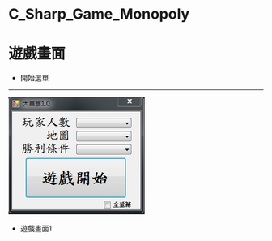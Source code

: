# C_Sharp_Game_Monopoly
# 遊戲畫面
  * 開始選單
---
![Image](https://github.com/liti2891/C_Sharp_Game_Monopoly/blob/main/game%20menu.jpg)
  * 遊戲畫面1
